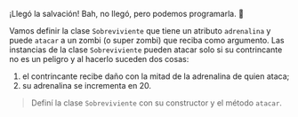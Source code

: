 ¡Llegó la salvación! Bah, no llegó, pero podemos programarla. :muscle:

Vamos definir la clase `Sobreviviente` que tiene un atributo `adrenalina` y puede `atacar` a un zombi (o super zombi) que reciba como argumento. Las instancias de la clase `Sobreviviente` pueden atacar solo si su contrincante no es un peligro y al hacerlo suceden dos cosas:

1. el contrincante recibe daño con la mitad de la adrenalina de quien ataca;
2. su adrenalina se incrementa en 20.

> Definí la clase `Sobreviviente` con su constructor y el método `atacar`.
